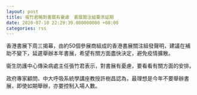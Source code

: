 ```yaml
---
layout: post
title: 張竹君稱對書展有憂慮　書展關注組要求延期
date: 2020-07-10 22:29:39.000000000 +08:00
categories: rss
---
```


香港書展下周三揭幕，由約50個參展商組成的香港書展關注組發聲明，建議在補助不變下，延遲舉辦本年書展，希望有關方面盡快決定，避免疫情擴散。

衞生防護中心傳染病處主任張竹君表示，對書展有憂慮，要看看有關方面的安排。

政府專家顧問、中大呼吸系統學講座教授許樹昌認為，最理想是今年不要舉辦書展，即使如期舉辦，亦要控制入場人數。
